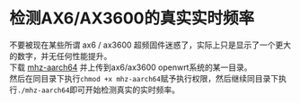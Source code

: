 # 检测AX6/AX3600的真实实时频率        

不要被现在某些所谓 ax6 / ax3600 超频固件迷惑了，实际上只是显示了一个更大的数字，并无任何性能提升。                      
下载 [mhz-aarch64](https://github.com/BingMeme/OpenWrt_CN/raw/main/sh/clockHz/mhz-aarch64) 并上传到ax6/ax3600 openwrt系统的某一目录。           
然后在同目录下执行`chmod +x mhz-aarch64`赋予执行权限，然后继续同目录下执行`./mhz-aarch64`即可开始检测真实的实时频率。          



